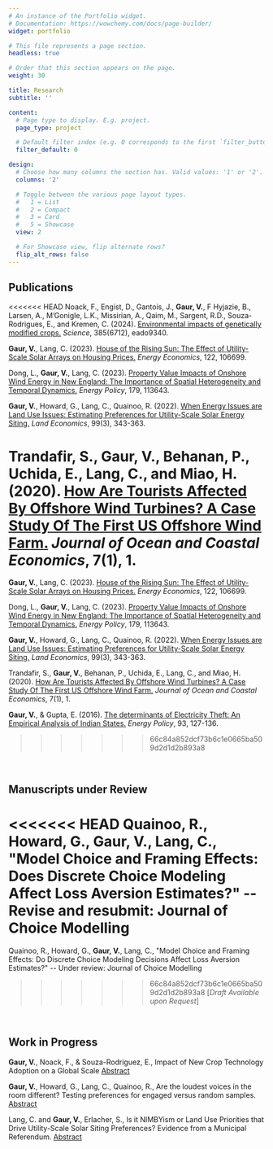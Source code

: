 ```yaml
---
# An instance of the Portfolio widget.
# Documentation: https://wowchemy.com/docs/page-builder/
widget: portfolio

# This file represents a page section.
headless: true

# Order that this section appears on the page.
weight: 30

title: Research
subtitle: ''

content:
  # Page type to display. E.g. project.
  page_type: project

  # Default filter index (e.g. 0 corresponds to the first `filter_button` instance below).
  filter_default: 0

design:
  # Choose how many columns the section has. Valid values: '1' or '2'.
  columns: '2'

  # Toggle between the various page layout types.
  #   1 = List
  #   2 = Compact
  #   3 = Card
  #   5 = Showcase
  view: 2

  # For Showcase view, flip alternate rows?
  flip_alt_rows: false
---
```

## Publications

<<<<<<< HEAD
Noack, F., Engist, D., Gantois, J., **Gaur, V.**, F Hyjazie, B., Larsen, A., M’Gonigle, L.K., Missirian, A., Qaim, M., Sargent, R.D., Souza-Rodrigues, E., and Kremen, C. (2024). [Environmental impacts of genetically modified crops.](https://www.science.org/doi/full/10.1126/science.ado9340) *Science*, 385(6712), eado9340.

**Gaur, V.**, Lang, C. (2023). [House of the Rising Sun: The Effect of Utility-Scale Solar Arrays on Housing Prices.](https://www.sciencedirect.com/science/article/pii/S0140988323001974?casa_token=-RXR1ME0nEIAAAAA:PosDyD6JwW8II9qSl4nQr0lBl1mwbB4Vs2TYZMKMQpiz3WZR7KpGGkfnueqW_SVZ1Nr6-lwFKg) *Energy Economics*, 122, 106699.

Dong, L., **Gaur, V.**, Lang, C. (2023). [Property Value Impacts of Onshore Wind Energy in New England: The Importance of Spatial Heterogeneity and Temporal Dynamics.](https://www.sciencedirect.com/science/article/pii/S0301421523002288?casa_token=fxPnlrq0l1EAAAAA:oCI4JALBzhzcumPx6NFqvjSUunl8-bxXDOryNyIihmtSJS_0VWOiRnz6ol787VkqSud-y99N-Q) *Energy Policy*, 179, 113643.

**Gaur, V.**, Howard, G., Lang, C., Quainoo, R. (2022). [When Energy Issues are Land Use Issues: Estimating Preferences for Utility-Scale Solar Energy Siting.](https://le.uwpress.org/content/99/3/343) *Land Economics*, 99(3), 343-363.

Trandafir, S., **Gaur, V.**, Behanan, P., Uchida, E., Lang, C., and Miao, H. (2020). [How Are Tourists Affected By Offshore Wind Turbines? A Case Study Of The First US Offshore Wind Farm.](https://cbe.miis.edu/cgi/viewcontent.cgi?article=1127&context=joce) *Journal of Ocean and Coastal Economics*, 7(1), 1.
=======
**Gaur, V.**, Lang, C. (2023). [House of the Rising Sun: The Effect of Utility-Scale Solar Arrays on Housing Prices.](https://www.sciencedirect.com/science/article/pii/S0140988323001974?casa_token=-RXR1ME0nEIAAAAA:PosDyD6JwW8II9qSl4nQr0lBl1mwbB4Vs2TYZMKMQpiz3WZR7KpGGkfnueqW_SVZ1Nr6-lwFKg) *Energy Economics*, 122, 106699.

Dong, L., **Gaur, V.**, Lang, C. (2023). [Property Value Impacts of Onshore Wind Energy in New England: The Importance of Spatial Heterogeneity and Temporal Dynamics.](https://www.sciencedirect.com/science/article/pii/S0301421523002288?casa_token=fxPnlrq0l1EAAAAA:oCI4JALBzhzcumPx6NFqvjSUunl8-bxXDOryNyIihmtSJS_0VWOiRnz6ol787VkqSud-y99N-Q) *Energy Policy*, 179, 113643.

**Gaur, V.**, Howard, G., Lang, C., Quainoo, R. (2022). [When Energy Issues are Land Use Issues: Estimating Preferences for Utility-Scale Solar Energy Siting.](https://le.uwpress.org/content/99/3/343) *Land Economics*, 99(3), 343-363.

Trandafir, S., **Gaur, V.**, Behanan, P., Uchida, E., Lang, C., and Miao, H. (2020). [How Are Tourists Affected By Offshore Wind Turbines? A Case Study Of The First US Offshore Wind Farm.](https://cbe.miis.edu/cgi/viewcontent.cgi?article=1127&context=joce) *Journal of Ocean and Coastal Economics*, 7(1), 1.

**Gaur, V.**, & Gupta, E. (2016). [The determinants of Electricity Theft: An Empirical Analysis of Indian States.](https://www.sciencedirect.com/science/article/pii/S0301421516300878?casa_token=Dq6HjRliVtAAAAAA:SrViZpmz6gBMeUDxh07ruBk8VF0cdpR5n5yIdhPb5H2EYvjQU_cQQ4IWjgjfYqnxJiqw2H6_jQ) *Energy Policy*, 93, 127-136.
>>>>>>> 66c84a852dcf73b6c1e0665ba509d2d1d2b893a8

<br>

## Manuscripts under Review

<<<<<<< HEAD
Quainoo, R., Howard, G., **Gaur, V.**, Lang, C., "Model Choice and Framing Effects: Does Discrete Choice Modeling Affect Loss Aversion Estimates?" -- Revise and resubmit: Journal of Choice Modelling 
=======
Quainoo, R., Howard, G., **Gaur, V.**, Lang, C., "Model Choice and Framing Effects: Do Discrete Choice Modeling Decisions Affect Loss Aversion Estimates?" -- Under review: Journal of Choice Modelling 
>>>>>>> 66c84a852dcf73b6c1e0665ba509d2d1d2b893a8
[*Draft Available upon Request*]

<br>

## Work in Progress

**Gaur, V.**, Noack, F., & Souza-Rodriguez, E., Impact of New Crop Technology Adoption on a Global Scale [Abstract](uploads/GM_Trade_Abstract_Sept2024.pdf)

**Gaur, V.**, Howard, G., Lang, C., Quainoo, R., Are the loudest voices in the room different? Testing preferences for engaged versus random samples. [Abstract](uploads/Abstract_Engaged.pdf)

Lang, C. and **Gaur, V.**, Erlacher, S., Is it NIMBYism or Land Use Priorities that Drive Utility-Scale Solar Siting Preferences? Evidence from a Municipal Referendum. [Abstract](uploads/Abstract_SolarNK.pdf) 
